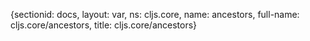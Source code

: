 {sectionid: docs, layout: var, ns: cljs.core, name: ancestors, full-name: cljs.core/ancestors,
  title: cljs.core/ancestors}
